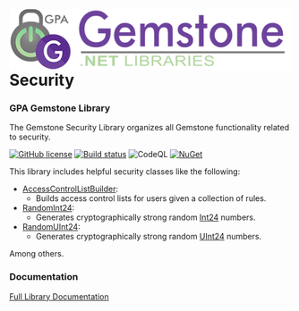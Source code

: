 <img align="right" src="img/gemstone-wide-600.png" alt="gemstone logo">

# Security
### GPA Gemstone Library

The Gemstone Security Library organizes all Gemstone functionality related to security.

[![GitHub license](https://img.shields.io/github/license/gemstone/security?color=4CC61E)](https://github.com/gemstone/security/blob/master/LICENSE)
[![Build status](https://ci.appveyor.com/api/projects/status/cqdx58x30krgb7o5?svg=true)](https://ci.appveyor.com/project/ritchiecarroll/security)
![CodeQL](https://github.com/gemstone/security/workflows/CodeQL/badge.svg)
[![NuGet](https://img.shields.io/nuget/vpre/Gemstone.Security)](https://www.nuget.org/packages/Gemstone.Security#readme-body-tab)

This library includes helpful security classes like the following:

* [AccessControlListBuilder](https://gemstone.github.io/security/help/html/T_Gemstone_Security_AccessControl_AccessControlListBuilder_2.htm):
  * Builds access control lists for users given a collection of rules.
* [RandomInt24](https://gemstone.github.io/security/help/html/T_Gemstone_Security_Cryptography_RandomInt24.htm):
  * Generates cryptographically strong random [Int24](https://gemstone.github.io/numeric/help/html/T_Gemstone_Numeric_Int24.htm) numbers.
* [RandomUInt24](https://gemstone.github.io/security/help/html/T_Gemstone_Security_Cryptography_RandomUInt24.htm):
  * Generates cryptographically strong random [UInt24](https://gemstone.github.io/numeric/help/html/T_Gemstone_Numeric_UInt24.htm) numbers.

Among others.

### Documentation
[Full Library Documentation](https://gemstone.github.io/security/help)
